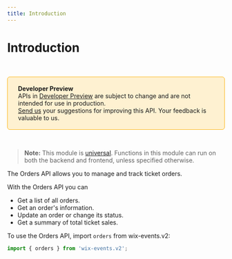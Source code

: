```yaml
---
title: Introduction
---
```

# Introduction

&nbsp;

<div style="background-color: #FEF1D1; padding: 18px 24px; border-radius: 6px; border: 1px solid #FDB10C; box-sizing: border-box; display: inline-block">
    <b>Developer Preview</b>
    <br/>
    <span>APIs in <a href="https://www.wix.com/velo/reference/api-overview/developer-preview">Developer Preview</a> are subject to change and are not intended for use in production.<br/><a href="mailto:velo-preview-feedback@wix.com">Send us</a> your suggestions for improving this API. Your feedback is valuable to us.</span>
</div>

&nbsp;

> **Note:** This module is [universal](https://support.wix.com/https://www.wix.com/velo/reference/api-overview/api-versions#universal-modules). Functions in this module can run on both the backend and frontend, unless specified otherwise.

The Orders API allows you to manage and track ticket orders.

With the Orders API you can
- Get a list of all orders.
- Get an order's information.
- Update an order or change its status.
- Get a summary of total ticket sales.


To use the Orders API,
import `orders` from wix-events.v2:

```js
import { orders } from 'wix-events.v2';
```
